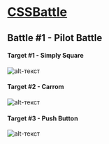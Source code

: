 # [CSSBattle](https://cssbattle.dev/)

## Battle #1 - Pilot Battle
#### Target #1 - Simply Square
![alt-текст](https://cssbattle.dev/targets/1.png "Simply Square")

#### Target #2 - Carrom
![alt-текст](https://cssbattle.dev/targets/2.png "Carrom")

#### Target #3 - Push Button
![alt-текст](https://cssbattle.dev/targets/3.png "Push Button")
